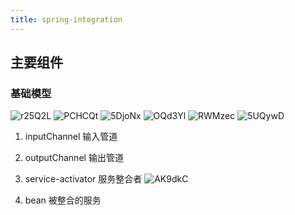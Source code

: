 ```yaml
---
title: spring-integration
---
```


## 主要组件

### 基础模型
![r25Q2L](https://store-codelib.oss-cn-beijing.aliyuncs.com/uPic/2021/02/r25Q2L.png)
![PCHCQt](https://store-codelib.oss-cn-beijing.aliyuncs.com/uPic/2021/02/PCHCQt.png)
![5DjoNx](https://store-codelib.oss-cn-beijing.aliyuncs.com/uPic/2021/02/5DjoNx.png)
![OQd3Yl](https://store-codelib.oss-cn-beijing.aliyuncs.com/uPic/2021/02/OQd3Yl.png)
![RWMzec](https://store-codelib.oss-cn-beijing.aliyuncs.com/uPic/2021/02/RWMzec.png)
![5UQywD](https://store-codelib.oss-cn-beijing.aliyuncs.com/uPic/2021/02/5UQywD.png)
1. inputChannel
输入管道

2. outputChannel
输出管道
   
3. service-activator 服务整合者
   ![AK9dkC](https://store-codelib.oss-cn-beijing.aliyuncs.com/uPic/2021/02/AK9dkC.png)


4. bean
被整合的服务
